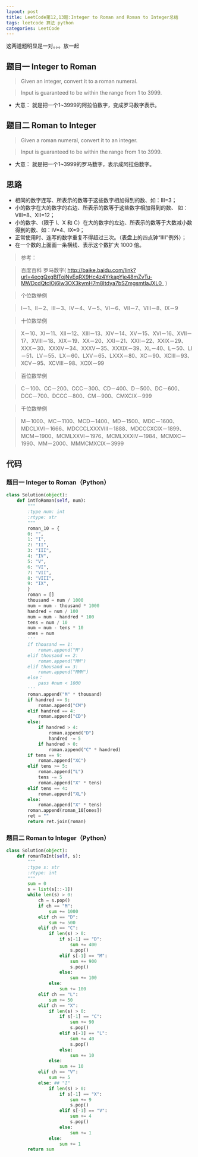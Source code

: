 ```yaml
---
layout: post
title: LeetCode第12,13题:Integer to Roman and Roman to Integer总结
tags: leetcode 算法 python 
categories: LeetCode
---
```

这两道题明显是一对。。。放一起

## 题目一 Integer to Roman
> Given an integer, convert it to a roman numeral.

> Input is guaranteed to be within the range from 1 to 3999.

* 大意： 就是把一个1~3999的阿拉伯数字，变成罗马数字表示。

## 题目二 Roman to Integer
> Given a roman numeral, convert it to an integer.

> Input is guaranteed to be within the range from 1 to 3999.

* 大意： 就是把一个1~3999的罗马数字，表示成阿拉伯数字。

## 思路
* 相同的数字连写、所表示的数等于这些数字相加得到的数、如：Ⅲ=3；
* 小的数字在大的数字的右边、所表示的数等于这些数字相加得到的数、 如：Ⅷ=8、Ⅻ=12；
* 小的数字、（限于 Ⅰ、X 和 C）在大的数字的左边、所表示的数等于大数减小数得到的数、如：Ⅳ=4、Ⅸ=9；
* 正常使用时、连写的数字重复不得超过三次。（表盘上的四点钟“IIII”例外）；
* 在一个数的上面画一条横线、表示这个数扩大 1000 倍。

>参考：
<!--more-->
>
>百度百科 罗马数字( http://baike.baidu.com/link?url=4ecgQxgBITojNvEqRX9Hc4z4YrkapYje48mZvTu-MWDcdQtcIOj6lw3OX3kymH7m8Itdya7bSZmgsmtlaJXL0_ )

>个位数举例

> Ⅰ－1、Ⅱ－2、Ⅲ－3、Ⅳ－4、Ⅴ－5、Ⅵ－6、Ⅶ－7、Ⅷ－8、Ⅸ－9

>十位数举例

>Ⅹ－10、Ⅺ－11、Ⅻ－12、XIII－13、XIV－14、XV－15、XVI－16、XVII－17、XVIII－18、XIX－19、XX－20、XXI－21、XXII－22、XXIX－29、XXX－30、XXXIV－34、XXXV－35、XXXIX－39、XL－40、L－50、LI－51、LV－55、LX－60、LXV－65、LXXX－80、XC－90、XCIII－93、XCV－95、XCVIII－98、XCIX－99

>百位数举例

>C－100、CC－200、CCC－300、CD－400、D－500、DC－600、DCC－700、DCCC－800、CM－900、CMXCIX－999

>千位数举例

>M－1000、MC－1100、MCD－1400、MD－1500、MDC－1600、MDCLXVI－1666、MDCCCLXXXVIII－1888、MDCCCXCIX－1899、MCM－1900、MCMLXXVI－1976、MCMLXXXIV－1984、MCMXC－1990、MM－2000、MMMCMXCIX－3999


## 代码
### 题目一 Integer to Roman（Python）
~~~python
class Solution(object):
    def intToRoman(self, num):
        """
        :type num: int
        :rtype: str
        """
        roman_10 = {
        0: "",
        1: "I",
        2: "II",
        3: "III",
        4: "IV",
        5: "V",
        6: "VI",
        7: "VII",
        8: "VIII",
        9: "IX",
        }
        roman = []
        thousand = num / 1000
        num = num - thousand * 1000
        handred = num / 100
        num = num - handred * 100
        tens = num / 10
        num = num - tens * 10
        ones = num
        '''
        if thousand == 1:
            roman.append("M")
        elif thousand == 2:
            roman.append("MM")
        elif thousand == 3:
            roman.append("MMM")
        else：
            pass #num < 1000
        '''
        roman.append("M" * thousand)
        if handred == 9:
            roman.append("CM")
        elif handred == 4:
            roman.append("CD")
        else:
            if handred > 4:
                roman.append("D")
                handred -= 5
            if handred > 0:
                roman.append("C" * handred)
        if tens == 9:
            roman.append("XC")
        elif tens >= 5:
            roman.append("L")
            tens -= 5
            roman.append("X" * tens)
        elif tens == 4:
            roman.append("XL")
        else:
            roman.append("X" * tens)
        roman.append(roman_10[ones])
        ret = ""
        return ret.join(roman)
~~~

### 题目二 Roman to Integer（Python）
~~~python
class Solution(object):
    def romanToInt(self, s):
        """
        :type s: str
        :rtype: int
        """ 
        sum = 0
        s = list(s[::-1])
        while len(s) > 0:
            ch = s.pop()
            if ch == "M":
                sum += 1000
            elif ch == "D":
                sum += 500
            elif ch == "C":
                if len(s) > 0:
                    if s[-1] == "D":
                        sum += 400
                        s.pop()
                    elif s[-1] == "M":
                        sum += 900
                        s.pop()
                    else:
                        sum += 100
                else:
                    sum += 100
            elif ch == "L":
                sum += 50
            elif ch == "X":
                if len(s) > 0:
                    if s[-1] == "C":
                        sum += 90
                        s.pop()
                    elif s[-1] == "L":
                        sum += 40
                        s.pop()
                    else:
                        sum += 10
                else:
                    sum += 10
            elif ch == "V":
                sum += 5
            else: ## "I"
                if len(s) > 0:
                    if s[-1] == "X":
                        sum += 9
                        s.pop()
                    elif s[-1] == "V":
                        sum += 4
                        s.pop()
                    else:
                        sum += 1
                else:
                    sum += 1
        return sum
~~~

